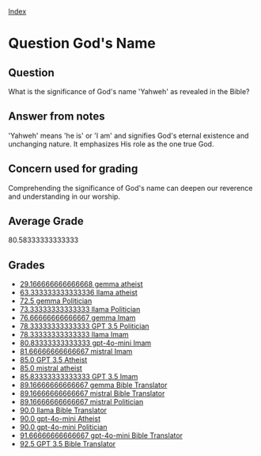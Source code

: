 
[Index](../../index.md)
# Question God's Name
## Question
What is the significance of God's name 'Yahweh' as revealed in the Bible?

## Answer from notes
'Yahweh' means 'he is' or 'I am' and signifies God's eternal existence and unchanging nature. It emphasizes His role as the one true God.

## Concern used for grading
Comprehending the significance of God's name can deepen our reverence and understanding in our worship.

## Average Grade
80.58333333333333

## Grades
 * [29.166666666666668 gemma atheist](../answers/gemma_atheist/God_s_Name.md)
 * [63.333333333333336 llama atheist](../answers/llama_atheist/God_s_Name.md)
 * [72.5 gemma Politician](../answers/gemma_Politician/God_s_Name.md)
 * [73.33333333333333 llama Politician](../answers/llama_Politician/God_s_Name.md)
 * [76.66666666666667 gemma Imam](../answers/gemma_Imam/God_s_Name.md)
 * [78.33333333333333 GPT 3.5 Politician](../answers/GPT_3.5_Politician/God_s_Name.md)
 * [78.33333333333333 llama Imam](../answers/llama_Imam/God_s_Name.md)
 * [80.83333333333333 gpt-4o-mini Imam](../answers/gpt-4o-mini_Imam/God_s_Name.md)
 * [81.66666666666667 mistral Imam](../answers/mistral_Imam/God_s_Name.md)
 * [85.0 GPT 3.5 Atheist](../answers/GPT_3.5_Atheist/God_s_Name.md)
 * [85.0 mistral atheist](../answers/mistral_atheist/God_s_Name.md)
 * [85.83333333333333 GPT 3.5 Imam](../answers/GPT_3.5_Imam/God_s_Name.md)
 * [89.16666666666667 gemma Bible Translator](../answers/gemma_Bible_Translator/God_s_Name.md)
 * [89.16666666666667 mistral Bible Translator](../answers/mistral_Bible_Translator/God_s_Name.md)
 * [89.16666666666667 mistral Politician](../answers/mistral_Politician/God_s_Name.md)
 * [90.0 llama Bible Translator](../answers/llama_Bible_Translator/God_s_Name.md)
 * [90.0 gpt-4o-mini Atheist](../answers/gpt-4o-mini_Atheist/God_s_Name.md)
 * [90.0 gpt-4o-mini Politician](../answers/gpt-4o-mini_Politician/God_s_Name.md)
 * [91.66666666666667 gpt-4o-mini Bible Translator](../answers/gpt-4o-mini_Bible_Translator/God_s_Name.md)
 * [92.5 GPT 3.5 Bible Translator](../answers/GPT_3.5_Bible_Translator/God_s_Name.md)

